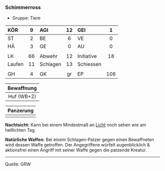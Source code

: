 ### Schimmerross

- Gruppe: Tiere

| KÖR    |  9  | AGI      | 12  | GEI        |  1  |
| :----- | :-: | :------- | :-: | :--------- | :-: |
| ST     |  2  | BE       |  6  | VE         |  0  |
| HÄ     |  3  | GE       |  0  | AU         |  0  |
|        |     |          |     |            |     |
| LK     | 66  | Abwehr   | 12  | Initiative | 18  |
| Laufen | 11  | Schlagen | 13  | Schiessen  |     |
|        |     |          |     |            |     |
| GH     |  4  | GK       | gr  | EP         | 106 |

| Bewaffnung |
| :--------: |
| Huf (WB+2) |

| Panzerung |
| :-------: |
|           |

**Nachtsicht:** Kann bei einem Mindestmaß an [Licht](../../grw/zauber/licht.md) noch sehen wie am helllichten Tag.

**Natürliche Waffen:** Bei einem Schlagen-Patzer gegen einen Bewaffneten wird dessen Waffe getroffen. Der Angegriffene würfelt augenblicklich & aktionsfrei einen Angriff mit seiner Waffe gegen die patzende Kreatur.

---

Quelle: GRW
